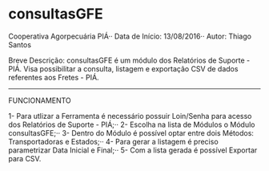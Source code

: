 # consultasGFE

Cooperativa Agorpecuária PIÁ··
Data de Início: 13/08/2016··
Autor: Thiago Santos

Breve Descrição: consultasGFE é um módulo dos Relatórios de Suporte - PIÁ. Visa possibilitar a consulta, listagem e exportação CSV de dados referentes aos Fretes - PIÁ.

-----------------------------------------------------------------------------

FUNCIONAMENTO

1- Para utlizar a Ferramenta é necessário possuir Loin/Senha para acesso dos Relatórios de Suporte - PIÁ;··
2- Escolha na lista de Módulos o Módulo consultasGFE;··
3- Dentro do Módulo é possível optar entre dois Métodos: Transportadoras e Estados;··
4- Para gerar a listagem é preciso parametrizar Data Inicial e Final;··
5- Com a lista gerada é possível Exportar para CSV.